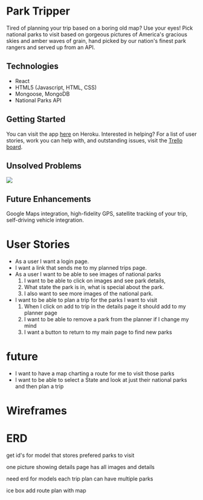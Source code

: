 # Park Tripper

Tired of planning your trip based on a boring old map? Use your eyes! Pick national parks to visit based on gorgeous pictures of America's gracious skies and amber waves of grain, hand picked by our nation's finest park rangers and served up from an API.

## Technologies

* React
* HTML5 (Javascript, HTML, CSS)
* Mongoose, MongoDB
* National Parks API

## Getting Started

You can visit the app [here]() on Heroku.
Interested in helping? For a list of user stories, work you can help with, and outstanding issues, visit the [Trello board](https://trello.com/b/10dYoKHs/national-parks).

## Unsolved Problems

<img src="https://nypdecider.files.wordpress.com/2017/08/unsolved-mysteries.jpg?quality=90&strip=all&w=646&h=431&crop=1">

## Future Enhancements

Google Maps integration, high-fidelity GPS, satellite tracking of your trip, self-driving vehicle integration.

# User Stories
* As a user I want a login page.
* I want a link that sends me to my planned trips page.
* As a user I want to be able to see images of national parks
    1. I want to be able to click on images and see park details,
    2. What state the park is in, what is special about the park.
    3. I also want to see more images of the national park.
* I want to be able to plan a trip for the parks I want to visit
    1. When I click on add to trip in the details page it should 
    add to my planner page  
    2. I want to be able to remove a park from the planner if I change my mind
    3. I want a button to return to my main page to find new parks

    

# future
* I want to have a map charting a route for me to visit those parks
* I want to be able to select a State and look at just their 
    national parks and then plan a trip

# Wireframes


# ERD 

get id's for model that stores prefered parks to visit

one picture showing details page has all images and details

need erd for models each trip plan can have multiple parks


ice box add route plan with map